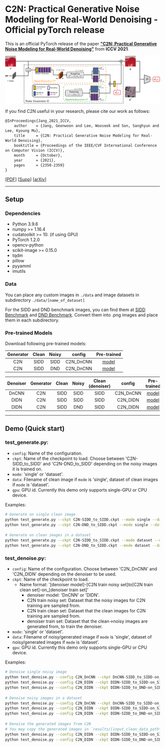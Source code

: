 # C2N: Practical Generative Noise Modeling for Real-World Denoising - Official pyTorch release

This is an official PyTorch release of the paper
[**"C2N: Practical Generative Noise Modeling for Real-World Denoising"**](https://openaccess.thecvf.com/content/ICCV2021/papers/Jang_C2N_Practical_Generative_Noise_Modeling_for_Real-World_Denoising_ICCV_2021_paper.pdf)
from **ICCV 2021**.

![architecture](./imgs/architecture.png)

If you find C2N useful in your research, please cite our work as follows:

```
@InProceedings{Jang_2021_ICCV,
    author    = {Jang, Geonwoon and Lee, Wooseok and Son, Sanghyun and Lee, Kyoung Mu},
    title     = {C2N: Practical Generative Noise Modeling for Real-World Denoising},
    booktitle = {Proceedings of the IEEE/CVF International Conference on Computer Vision (ICCV)},
    month     = {October},
    year      = {2021},
    pages     = {2350-2359}
}
```

[[PDF](https://openaccess.thecvf.com/content/ICCV2021/papers/Jang_C2N_Practical_Generative_Noise_Modeling_for_Real-World_Denoising_ICCV_2021_paper.pdf)]
[[Supp](https://openaccess.thecvf.com/content/ICCV2021/supplemental/Jang_C2N_Practical_Generative_ICCV_2021_supplemental.pdf)]
[[arXiv]()]

---

## Setup

### Dependencies

- Python 3.9.6
- numpy >= 1.16.4
- cudatoolkit >= 10. (if using GPU)
- PyTorch 1.2.0
- opencv-python
- scikit-image >= 0.15.0
- tqdm
- pillow
- pyyamml
- imutils

<!-- You can manually setup an environment or follow below steps with Pyenv:

```bash
pyenv install 3.9.6 && pyenv virtualenv 3.7.9 C2N
pyenv activate C2N
pip install -r requirements.txt
``` -->

### Data

You can place any custom images in `./data` and image datasets in subdirectory `./data/[name_of_dataset]`

For the SIDD and DND benchmark images, you can find them at [SIDD Benchmark](https://www.eecs.yorku.ca/~kamel/sidd/benchmark.php) and [DND Benchmark]().
Convert them into .png images and place them in each subdirectory.

### Pre-trained Models

Download following pre-trained models:

| Generator | Clean | Noisy |  config   | Pre-trained |
| :-------: | :---: | :---: | :-------: | :---------: |
|    C2N    | SIDD  | SIDD  | C2N_DnCNN |  [model]()  |
|    C2N    | SIDD  |  DND  | C2N_DnCNN |  [model]()  |

| Denoiser | Generator | Clean | Noisy | Clean (denoiser) |  config   | Pre-trained |
| :------: | :-------: | :---: | :---: | :--------------: | :-------: | :---------: |
|  DnCNN   |    C2N    | SIDD  | SIDD  |       SIDD       | C2N_DnCNN |  [model]()  |
|   DIDN   |    C2N    | SIDD  | SIDD  |       SIDD       | C2N_DIDN  |  [model]()  |
|   DIDN   |    C2N    | SIDD  |  DND  |       SIDD       | C2N_DIDN  |  [model]()  |

---

## Demo (Quick start)

### test_generate.py:

- `config`: Name of the configuration.
- `ckpt`: Name of the checkpoint to load. Choose between 'C2N-SIDD_to_SIDD' and 'C2N-DND_to_SIDD' depending on the noisy images it is trained on.
- `mode`: 'single' or 'dataset'.
- `data`: Filename of clean image if `mode` is 'single', dataset of clean images if `mode` is 'dataset'.
- `gpu`: GPU id. Currently this demo only supports single-GPU or CPU device.

Examples:

```bash
# Generate on single clean image
python test_generate.py --ckpt C2N-SIDD_to_SIDD.ckpt --mode single --data clean_ex1.png --gpu 0
python test_generate.py --ckpt C2N-DND_to_SIDD.ckpt --mode single --data clean_ex2.png --gpu 0

# Generate on clean images in a dataset
python test_generate.py --ckpt C2N-SIDD_to_SIDD.ckpt --mode dataset --data SIDD_clean_examples --gpu 0
python test_generate.py --ckpt C2N-DND_to_SIDD.ckpt --mode dataset --data SIDD_clean_examples --gpu 0
```

### test_denoise.py:

- `config`: Name of the configuration. Choose between 'C2N_DnCNN' and 'C2N_DIDN' depending on the denoiser to be used.
- `ckpt`: Name of the checkpoint to load.
  - Name format: '[denoiser model]-[C2N train noisy set]_to_[C2N train clean set]-on\_[denoiser train set]'
    - denoiser model: 'DnCNN' or 'DIDN'.
    - C2N train noisy set: Dataset that the noisy images for C2N training are sampled from.
    - C2N train clean set: Dataset that the clean images for C2N training are sampled from.
    - denoiser train set: Dataset that the clean->noisy images are generated from, to train the denoiser.
- `mode`: 'single' or 'dataset'.
- `data`: Filename of noisy/generated image if `mode` is 'single', dataset of noisy/generated images if `mode` is 'dataset'.
- `gpu`: GPU id. Currently this demo only supports single-GPU or CPU device.

Examples:

```bash
# Denoise single noisy image
python test_denoise.py --config C2N_DnCNN --ckpt DnCNN-SIDD_to_SIDD-on_SIDD --mode single --data noisy_ex1_SIDD.png --gpu 0
python test_denoise.py --config C2N_DIDN --ckpt DIDN-SIDD_to_SIDD-on_SIDD --mode single --data noisy_ex1_SIDD.png --gpu 0
python test_denoise.py --config C2N_DIDN --ckpt DIDN-SIDD_to_DND-on_SIDD --mode single --data noisy_ex2_DND.png --gpu 0

# Denoise noisy images in a dataset
python test_denoise.py --config C2N_DnCNN --ckpt DnCNN-SIDD_to_SIDD-on_SIDD --mode dataset --data SIDD_benchmark --gpu 0
python test_denoise.py --config C2N_DIDN --ckpt DIDN-SIDD_to_SIDD-on_SIDD --mode dataset --data SIDD_benchmark --gpu 0
python test_denoise.py --config C2N_DIDN --ckpt DIDN-SIDD_to_DND-on_SIDD --mode dataset --data DND_benchmark --gpu 0

# Denoise the generated images from C2N
# You may copy the generated images in `results/[input_clean_data_path*]` to `data/[input_clean_data_path*]_generated.png`, for example.
python test_denoise.py --config C2N_DIDN --ckpt DIDN-SIDD_to_SIDD-on_SIDD --mode single --data clean_ex1_generated.png --gpu 0
python test_denoise.py --config C2N_DIDN --ckpt DIDN-SIDD_to_DND-on_SIDD --mode single --data clean_ex2_generated.png --gpu 0
```

